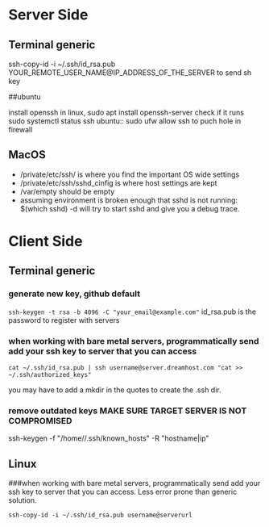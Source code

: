 # Server Side



## Terminal generic
ssh-copy-id -i ~/.ssh/id_rsa.pub YOUR_REMOTE_USER_NAME@IP_ADDRESS_OF_THE_SERVER to send sh key

##ubuntu

install openssh in linux, sudo apt install openssh-server
check if it runs sudo systemctl status ssh
 ubuntu:: sudo ufw allow ssh to puch hole in firewall

## MacOS

- /private/etc/ssh/ is where you find the important OS wide settings
- /private/etc/ssh/sshd_cinfig is where host settings are kept
- /var/empty should be empty
- assuming environment is broken enough that sshd is not running: $(which sshd) -d will try to start sshd and give you a debug trace.

# Client Side

## Terminal generic

### generate new key, github default

`ssh-keygen -t rsa -b 4096 -C "your_email@example.com"`
id_rsa.pub is the password to register with servers

### when working with bare metal servers, programmatically send add your ssh key to server that you can access

`cat ~/.ssh/id_rsa.pub | ssh username@server.dreamhost.com "cat >> ~/.ssh/authorized_keys"`

you may have to add a mkdir in the quotes to create the .ssh dir.

### remove outdated keys MAKE SURE TARGET SERVER IS NOT COMPROMISED

ssh-keygen -f "/home/<username>/.ssh/known_hosts" -R "hostname|ip"

## Linux

###when working with bare metal servers, programmatically send add your ssh key to server that you can access. Less error prone than generic solution.

`ssh-copy-id -i ~/.ssh/id_rsa.pub username@serverurl`

